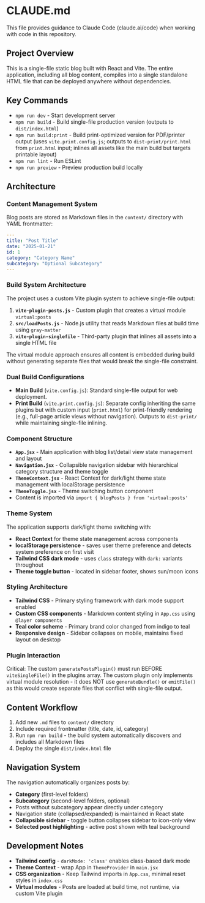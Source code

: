 # CLAUDE.md

This file provides guidance to Claude Code (claude.ai/code) when working with code in this repository.

## Project Overview

This is a single-file static blog built with React and Vite. The entire application, including all blog content, compiles into a single standalone HTML file that can be deployed anywhere without dependencies.

## Key Commands

- `npm run dev` - Start development server
- `npm run build` - Build single-file production version (outputs to `dist/index.html`)
- `npm run build:print` - Build print-optimized version for PDF/printer output (uses `vite.print.config.js`; outputs to `dist-print/print.html` from `print.html` input; inlines all assets like the main build but targets printable layout)
- `npm run lint` - Run ESLint
- `npm run preview` - Preview production build locally

## Architecture

### Content Management System
Blog posts are stored as Markdown files in the `content/` directory with YAML frontmatter:
```yaml
---
title: "Post Title"
date: "2025-01-21"
id: 1
category: "Category Name"
subcategory: "Optional Subcategory"
---
```

### Build System Architecture
The project uses a custom Vite plugin system to achieve single-file output:

1. **`vite-plugin-posts.js`** - Custom plugin that creates a virtual module `virtual:posts`
2. **`src/loadPosts.js`** - Node.js utility that reads Markdown files at build time using `gray-matter`
3. **`vite-plugin-singlefile`** - Third-party plugin that inlines all assets into a single HTML file

The virtual module approach ensures all content is embedded during build without generating separate files that would break the single-file constraint.

### Dual Build Configurations
- **Main Build** (`vite.config.js`): Standard single-file output for web deployment.
- **Print Build** (`vite.print.config.js`): Separate config inheriting the same plugins but with custom input (`print.html`) for print-friendly rendering (e.g., full-page article views without navigation). Outputs to `dist-print/` while maintaining single-file inlining.

### Component Structure
- **`App.jsx`** - Main application with blog list/detail view state management and layout
- **`Navigation.jsx`** - Collapsible navigation sidebar with hierarchical category structure and theme toggle
- **`ThemeContext.jsx`** - React Context for dark/light theme state management with localStorage persistence
- **`ThemeToggle.jsx`** - Theme switching button component
- Content is imported via `import { blogPosts } from 'virtual:posts'`

### Theme System
The application supports dark/light theme switching with:
- **React Context** for theme state management across components
- **localStorage persistence** - saves user theme preference and detects system preference on first visit
- **Tailwind CSS dark mode** - uses `class` strategy with `dark:` variants throughout
- **Theme toggle button** - located in sidebar footer, shows sun/moon icons

### Styling Architecture
- **Tailwind CSS** - Primary styling framework with dark mode support enabled
- **Custom CSS components** - Markdown content styling in `App.css` using `@layer components`
- **Teal color scheme** - Primary brand color changed from indigo to teal
- **Responsive design** - Sidebar collapses on mobile, maintains fixed layout on desktop

### Plugin Interaction
Critical: The custom `generatePostsPlugin()` must run BEFORE `viteSingleFile()` in the plugins array. The custom plugin only implements virtual module resolution - it does NOT use `generateBundle()` or `emitFile()` as this would create separate files that conflict with single-file output.

## Content Workflow

1. Add new `.md` files to `content/` directory
2. Include required frontmatter (title, date, id, category)
3. Run `npm run build` - the build system automatically discovers and includes all Markdown files
4. Deploy the single `dist/index.html` file

## Navigation System
The navigation automatically organizes posts by:
- **Category** (first-level folders)
- **Subcategory** (second-level folders, optional)
- Posts without subcategory appear directly under category
- Navigation state (collapsed/expanded) is maintained in React state
- **Collapsible sidebar** - toggle button collapses sidebar to icon-only view
- **Selected post highlighting** - active post shown with teal background

## Development Notes
- **Tailwind config** - `darkMode: 'class'` enables class-based dark mode
- **Theme Context** - wrap App in `ThemeProvider` in `main.jsx`
- **CSS organization** - Keep Tailwind imports in `App.css`, minimal reset styles in `index.css`
- **Virtual modules** - Posts are loaded at build time, not runtime, via custom Vite plugin